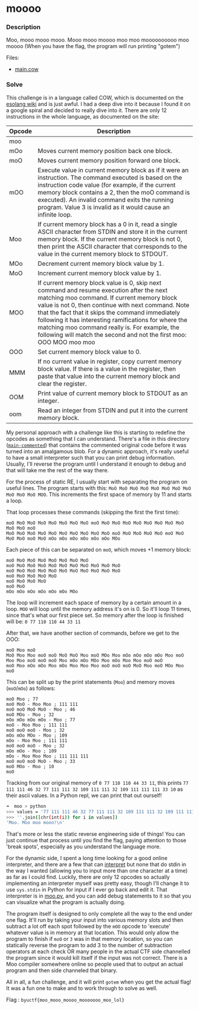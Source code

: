 # moooo

### Description

Moo, mooo mooo mooo. Mooo mooo moooo moo moo moooooooooo moo moooo
(When you have the flag, the program will run printing "gotem")

Files:
- [main.cow](./main.cow)

### Solve

This challenge is in a language called COW, which is documented on the [esolang wiki](https://esolangs.org/wiki/COW) and is just awful. I had a deep dive into it because I found it on a google spiral and decided to really dive into it. There are only 12 instructions in the whole language, as documented on the site:

| Opcode | Description |
| ------ | ----------- |
| moo | | This command is connected to the MOO command. When encountered during normal execution, it searches the program code in reverse looking for a matching MOO command and begins executing again starting from the found MOO command. When searching, it skips the instruction that is immediately before it (see MOO). |
| mOo | Moves current memory position back one block. |
| moO | Moves current memory position forward one block. |
| mOO | Execute value in current memory block as if it were an instruction. The command executed is based on the instruction code value (for example, if the current memory block contains a 2, then the moO command is executed). An invalid command exits the running program. Value 3 is invalid as it would cause an infinite loop. |
| Moo | If current memory block has a 0 in it, read a single ASCII character from STDIN and store it in the current memory block. If the current memory block is not 0, then print the ASCII character that corresponds to the value in the current memory block to STDOUT. |
| MOo | Decrement current memory block value by 1. |
| MoO | Increment current memory block value by 1. |
| MOO | If current memory block value is 0, skip next command and resume execution after the next matching moo command. If current memory block value is not 0, then continue with next command. Note that the fact that it skips the command immediately following it has interesting ramifications for where the matching moo command really is. For example, the following will match the second and not the first moo: OOO MOO moo moo |
| OOO | Set current memory block value to 0. |
| MMM | If no current value in register, copy current memory block value. If there is a value in the register, then paste that value into the current memory block and clear the register. |
| OOM | Print value of current memory block to STDOUT as an integer. |
| oom | Read an integer from STDIN and put it into the current memory block. |

My personal approach with a challenge like this is starting to redefine the opcodes as something that I can understand. There's a file in this directory ([`main-commented`](./main-commented)) that contains the commented original code before it was turned into an amalgamous blob. For a dynamic approach, it's really useful to have a small interpreter such that you can print debug information. Usually, I'll reverse the program until I understand it enough to debug and that will take me the rest of the way there.

For the process of static RE, I usually start with separating the program on useful lines. The program starts with this: `MoO MoO MoO MoO MoO MoO MoO MoO MoO MoO MoO MOO`. This increments the first space of memory by 11 and starts a loop.

That loop processes these commands (skipping the first the first time):
```
moO MoO MoO MoO MoO MoO MoO MoO moO MoO MoO MoO MoO MoO MoO MoO MoO MoO MoO moO 
MoO MoO MoO MoO MoO MoO MoO MoO MoO MoO moO MoO MoO MoO MoO moO MoO MoO MoO moO MoO mOo mOo mOo mOo mOo mOo MOo
```

Each piece of this can be separated on `moO`, which moves +1 memory block:
```
moO MoO MoO MoO MoO MoO MoO MoO
moO MoO MoO MoO MoO MoO MoO MoO MoO MoO MoO
moO MoO MoO MoO MoO MoO MoO MoO MoO MoO MoO
moO MoO MoO MoO MoO
moO MoO MoO MoO
moO MoO
mOo mOo mOo mOo mOo mOo MOo
```
The loop will increment each space of memory by a certain amount in a loop. `MOO` will loop until the memory address it's on is 0. So it'll loop 11 times, since that's what our first piece set. So memory after the loop is finished will be:
`0 77 110 110 44 33 11`

After that, we have another section of commands, before we get to the OOO: 
```
moO Moo moO 
MoO Moo Moo moO moO MoO MoO Moo moO MOo Moo mOo mOo mOo mOo Moo moO Moo Moo moO moO moO Moo mOo mOo MOo Moo mOo Moo Moo moO moO 
moO Moo mOo mOo Moo mOo Moo Moo Moo moO moO moO MoO Moo moO MOo Moo moO
```

This can be split up by the print statements (`Moo`) and memory moves (`moO`/`mOo`) as follows:
```
moO Moo ; 77
moO MoO - Moo Moo ; 111 111
moO moO MoO MoO - Moo ; 46
moO MOo - Moo ; 32
mOo mOo mOo mOo - Moo ; 77
moO - Moo Moo ; 111 111
moO moO moO - Moo ; 32
mOo mOo MOo - Moo ; 109
mOo - Moo Moo ; 111 111
moO moO moO - Moo ; 32
mOo mOo - Moo ; 109
mOo - Moo Moo Moo ; 111 111 111
moO moO moO MoO - Moo ; 33
moO MOo - Moo ; 10
moO
```

Tracking from our original memory of `0 77 110 110 44 33 11`, this prints `77 111 111 46 32 77 111 111 32 109 111 111 32 109 111 111 111 33 10` as their ascii values. In a Python repl, we can print that out ourself!

```sh
➜  moo > python 
>>> values = '77 111 111 46 32 77 111 111 32 109 111 111 32 109 111 111 111 33 10'.split()
>>> ''.join([chr(int(i)) for i in values])
'Moo. Moo moo mooo!\n'
```

That's more or less the static reverse engineering side of things! You can just continue that process until you find the flag, paying attention to those 'break spots', especially as you understand the language more.

For the dynamic side, I spent a long time looking for a good online interpreter, and there are a few that can [interpret](https://frank-buss.de/cow.html) but none that do stdin in the way I wanted (allowing you to input more than one character at a time) as far as I could find. Luckily, there are only 12 opcodes so actually implementing an interpreter myself was pretty easy, though I'll change it to use `sys.stdin` in Python for input if I ever go back and edit it. That interpreter is in [moo.py](./moo.py), and you can add debug statements to it so that you can visualize what the program is actually doing.

The program itself is designed to only complete all the way to the end under one flag. It'll run by taking your input into various memory slots and then subtract a lot off each spot followed by the `mOO` opcode to 'execute' whatever value is in memory at that location. This would only allow the program to finish if `moO` or `3` was in that memory location, so you can statically reverse the program to add 3 to the number of subtraction operators at each check OR many people in the actual CTF side channelled the program since it would kill itself if the input was not correct. There is a Moo compiler somewhere online so people used that to output an actual program and then side channeled that binary.

All in all, a fun challenge, and it will print `gotem` when you get the actual flag! It was a fun one to make and to work through to solve as well.

Flag : `byuctf{moo_mooo_moooo_mooooooo_moo_lol}`
